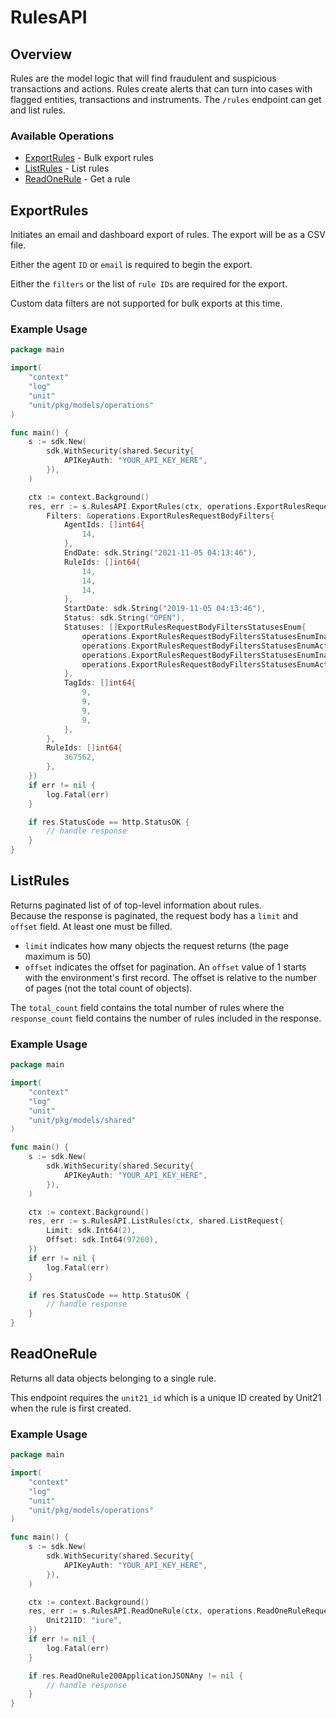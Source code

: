 # RulesAPI

## Overview

Rules are the model logic that will find fraudulent and suspicious transactions and actions. Rules create alerts that can turn into cases with flagged entities, transactions and instruments. The `/rules` endpoint can get and list rules. 


### Available Operations

* [ExportRules](#exportrules) - Bulk export rules
* [ListRules](#listrules) - List rules
* [ReadOneRule](#readonerule) - Get a rule

## ExportRules

Initiates an email and dashboard export of rules. The export will be as a CSV file.

Either the agent `ID` or `email` is required to begin the export.

Either the `filters` or the list of `rule IDs` are required for the export.

Custom data filters are not supported for bulk exports at this time.


### Example Usage

```go
package main

import(
	"context"
	"log"
	"unit"
	"unit/pkg/models/operations"
)

func main() {
    s := sdk.New(
        sdk.WithSecurity(shared.Security{
            APIKeyAuth: "YOUR_API_KEY_HERE",
        }),
    )

    ctx := context.Background()
    res, err := s.RulesAPI.ExportRules(ctx, operations.ExportRulesRequestBody{
        Filters: &operations.ExportRulesRequestBodyFilters{
            AgentIds: []int64{
                14,
            },
            EndDate: sdk.String("2021-11-05 04:13:46"),
            RuleIds: []int64{
                14,
                14,
                14,
            },
            StartDate: sdk.String("2019-11-05 04:13:46"),
            Status: sdk.String("OPEN"),
            Statuses: []ExportRulesRequestBodyFiltersStatusesEnum{
                operations.ExportRulesRequestBodyFiltersStatusesEnumInactive,
                operations.ExportRulesRequestBodyFiltersStatusesEnumActive,
                operations.ExportRulesRequestBodyFiltersStatusesEnumInactive,
                operations.ExportRulesRequestBodyFiltersStatusesEnumActive,
            },
            TagIds: []int64{
                9,
                9,
                9,
                9,
            },
        },
        RuleIds: []int64{
            367562,
        },
    })
    if err != nil {
        log.Fatal(err)
    }

    if res.StatusCode == http.StatusOK {
        // handle response
    }
}
```

## ListRules

Returns paginated list of of top-level information about rules.     
Because the response is paginated, the request body has a `limit` and `offset` field. At least one must be filled.
* `limit`  indicates how many objects the request returns (the page maximum is 50)
* `offset` indicates the offset for pagination. An `offset` value of 1 starts with the environment's first record. The offset is relative to the number of pages (not the total count of objects).

The `total_count` field contains the total number of rules where the  `response_count` field contains the number of rules included in the response.

### Example Usage

```go
package main

import(
	"context"
	"log"
	"unit"
	"unit/pkg/models/shared"
)

func main() {
    s := sdk.New(
        sdk.WithSecurity(shared.Security{
            APIKeyAuth: "YOUR_API_KEY_HERE",
        }),
    )

    ctx := context.Background()
    res, err := s.RulesAPI.ListRules(ctx, shared.ListRequest{
        Limit: sdk.Int64(2),
        Offset: sdk.Int64(97260),
    })
    if err != nil {
        log.Fatal(err)
    }

    if res.StatusCode == http.StatusOK {
        // handle response
    }
}
```

## ReadOneRule

Returns all data objects belonging to a single rule.

This endpoint requires the `unit21_id` which is a unique ID created by Unit21 when the rule is first created.

### Example Usage

```go
package main

import(
	"context"
	"log"
	"unit"
	"unit/pkg/models/operations"
)

func main() {
    s := sdk.New(
        sdk.WithSecurity(shared.Security{
            APIKeyAuth: "YOUR_API_KEY_HERE",
        }),
    )

    ctx := context.Background()
    res, err := s.RulesAPI.ReadOneRule(ctx, operations.ReadOneRuleRequest{
        Unit21ID: "iure",
    })
    if err != nil {
        log.Fatal(err)
    }

    if res.ReadOneRule200ApplicationJSONAny != nil {
        // handle response
    }
}
```
